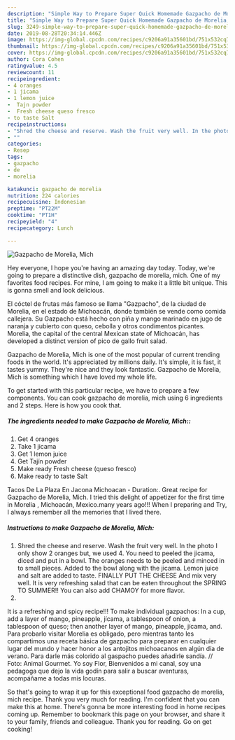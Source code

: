 ```yaml
---
description: "Simple Way to Prepare Super Quick Homemade Gazpacho de Morelia, Mich"
title: "Simple Way to Prepare Super Quick Homemade Gazpacho de Morelia, Mich"
slug: 3249-simple-way-to-prepare-super-quick-homemade-gazpacho-de-morelia-mich
date: 2019-08-28T20:34:14.446Z
image: https://img-global.cpcdn.com/recipes/c9206a91a35601bd/751x532cq70/gazpacho-de-morelia-mich-recipe-main-photo.jpg
thumbnail: https://img-global.cpcdn.com/recipes/c9206a91a35601bd/751x532cq70/gazpacho-de-morelia-mich-recipe-main-photo.jpg
cover: https://img-global.cpcdn.com/recipes/c9206a91a35601bd/751x532cq70/gazpacho-de-morelia-mich-recipe-main-photo.jpg
author: Cora Cohen
ratingvalue: 4.5
reviewcount: 11
recipeingredient:
- 4 oranges
- 1 jicama
- 1 lemon juice
-  Tajn powder
-  Fresh cheese queso fresco
- to taste Salt
recipeinstructions:
- "Shred the cheese and reserve. Wash the fruit very well. In the photo I only show 2 oranges but, we used 4. You need to peeled the jicama, diced and put in a bowl. The oranges needs to be peeled and minced in to small pieces. Added to the bowl along with the jicama. Lemon juice and salt are added to taste. FINALLY PUT THE CHEESE And mix very well. It is very refreshing salad that can be eaten throughout the SPRING TO SUMMER!! You can also add CHAMOY for more flavor."
- ""
categories:
- Resep
tags:
- gazpacho
- de
- morelia

katakunci: gazpacho de morelia
nutrition: 224 calories
recipecuisine: Indonesian
preptime: "PT22M"
cooktime: "PT1H"
recipeyield: "4"
recipecategory: Lunch

---
```



![Gazpacho de Morelia, Mich](https://img-global.cpcdn.com/recipes/c9206a91a35601bd/751x532cq70/gazpacho-de-morelia-mich-recipe-main-photo.jpg)

Hey everyone, I hope you're having an amazing day today. Today, we're going to prepare a distinctive dish, gazpacho de morelia, mich. One of my favorites food recipes. For mine, I am going to make it a little bit unique. This is gonna smell and look delicious.

El cóctel de frutas más famoso se llama &#34;Gazpacho&#34;, de la ciudad de Morelia, en el estado de Michoacán, donde también se vende como comida callejera. Su Gazpacho está hecho con piña y mango marinado en jugo de naranja y cubierto con queso, cebolla y otros condimentos picantes. Morelia, the capital of the central Mexican state of Michoacán, has developed a distinct version of pico de gallo fruit salad.

Gazpacho de Morelia, Mich is one of the most popular of current trending foods in the world. It's appreciated by millions daily. It's simple, it is fast, it tastes yummy. They're nice and they look fantastic. Gazpacho de Morelia, Mich is something which I have loved my whole life.


To get started with this particular recipe, we have to prepare a few components. You can cook gazpacho de morelia, mich using 6 ingredients and 2 steps. Here is how you cook that.

##### The ingredients needed to make Gazpacho de Morelia, Mich::

1. Get 4 oranges
1. Take 1 jicama
1. Get 1 lemon juice
1. Get  Tajín powder
1. Make ready  Fresh cheese (queso fresco)
1. Make ready to taste Salt


Tacos De La Plaza En Jacona Michoacan - Duration:. Great recipe for Gazpacho de Morelia, Mich. I tried this delight of appetizer for the first time in Morelia , Michoacán, Mexico.many years ago!!! When I preparing and Try, I always remember all the memories that I lived there. 

##### Instructions to make Gazpacho de Morelia, Mich:

1. Shred the cheese and reserve. Wash the fruit very well. In the photo I only show 2 oranges but, we used 4. You need to peeled the jicama, diced and put in a bowl. The oranges needs to be peeled and minced in to small pieces. Added to the bowl along with the jicama. Lemon juice and salt are added to taste. FINALLY PUT THE CHEESE And mix very well. It is very refreshing salad that can be eaten throughout the SPRING TO SUMMER!! You can also add CHAMOY for more flavor.
1. 


It is a refreshing and spicy recipe!!! To make individual gazpachos: In a cup, add a layer of mango, pineapple, jícama, a tablespoon of onion, a tablespoon of queso; then another layer of mango, pineapple, jícama, and. Para probarlo visitar Morelia es obligado, pero mientras tanto les compartimos una receta básica de gazpacho para preparar en cualquier lugar del mundo y hacer honor a los antojitos michoacanos en algún día de verano. Para darle más colorido al gaspacho puedes añadirle sandía. // Foto: Animal Gourmet. Yo soy Flor, Bienvenidos a mi canal, soy una pedagoga que dejo la vida godín para salir a buscar aventuras, acompáñame a todas mis locuras. 

So that's going to wrap it up for this exceptional food gazpacho de morelia, mich recipe. Thank you very much for reading. I'm confident that you can make this at home. There's gonna be more interesting food in home recipes coming up. Remember to bookmark this page on your browser, and share it to your family, friends and colleague. Thank you for reading. Go on get cooking!
